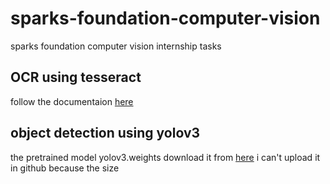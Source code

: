 # sparks-foundation-computer-vision
sparks foundation computer vision internship tasks

## OCR using tesseract 
follow the documentaion [here](https://github.com/tesseract-ocr/tesseract)

## object detection using yolov3 
the pretrained model yolov3.weights download it from [here](https://drive.google.com/drive/folders/1nOUE6X00DoBBTaj3NUhYkvYf-NpJb_05?usp=sharing)
i can't upload it in github because the size
